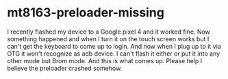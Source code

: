 # mt8163-preloader-missing

I recently flashed my device to a Google pixel 4 and it worked fine. Now something happened and when I turn it on the touch screen works but I can't get the keyboard to come up to login. And now when I plug up to it via OTG it won't recognize as adb device. I can't flash it either or put it into any other mode but Brom mode. And this is what comes up. Please help I believe the preloader crashed somehow.
